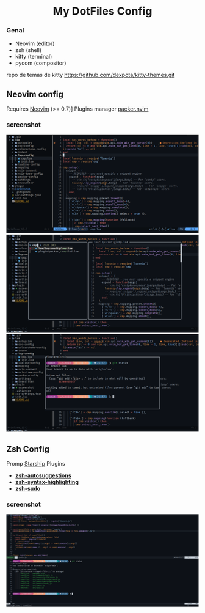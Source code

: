 <h1 align="center">My DotFiles Config</h1>

### Genal
- Neovim (editor)
- zsh (shell)
- kitty (terminal)
- pycom (compositor)

repo de temas de kitty https://github.com/dexpota/kitty-themes.git

## Neovim config

Requires [Neovim](https://neovim.io/) (>= 0.7)]
Plugins manager [packer.nvim](https://github.com/wbthomason/packer.nvim#features)

### screenshot

![scroonshot](./screenshots/Screenshot_2022-09-01_21-56-57.png)
![scroonshot](./screenshots/Screenshot_2022-09-01_21-57-34.png)
![scroonshot](./screenshots/Screenshot_2022-09-01_21-58-04.png)

## Zsh Config
Promp [Starship](https://starship.rs/)
Plugins
- **[zsh-autosuggestions](https://github.com/zsh-users/zsh-autosuggestions)**
- **[zsh-syntax-highlighting](https://github.com/zsh-users/zsh-syntax-highlighting)**
- **[zsh-sudo](https://github.com/ohmyzsh/ohmyzsh/blob/master/plugins/sudo/sudo.plugin.zsh)**
### screenshot
![scroonshot](./screenshots/image_2.png)
